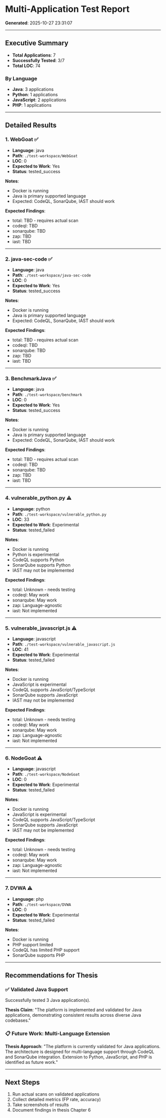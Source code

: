 # Multi-Application Test Report

**Generated**: 2025-10-27 23:31:07

---

## Executive Summary

- **Total Applications**: 7
- **Successfully Tested**: 3/7
- **Total LOC**: 74

### By Language

- **Java**: 3 applications
- **Python**: 1 applications
- **JavaScript**: 2 applications
- **PHP**: 1 applications

---

## Detailed Results

### 1. WebGoat ✅

- **Language**: java
- **Path**: `./test-workspace/WebGoat`
- **LOC**: 0
- **Expected to Work**: Yes
- **Status**: tested_success

**Notes**:
- Docker is running
- Java is primary supported language
- Expected: CodeQL, SonarQube, IAST should work

**Expected Findings**:
- total: TBD - requires actual scan
- codeql: TBD
- sonarqube: TBD
- zap: TBD
- iast: TBD

---

### 2. java-sec-code ✅

- **Language**: java
- **Path**: `./test-workspace/java-sec-code`
- **LOC**: 0
- **Expected to Work**: Yes
- **Status**: tested_success

**Notes**:
- Docker is running
- Java is primary supported language
- Expected: CodeQL, SonarQube, IAST should work

**Expected Findings**:
- total: TBD - requires actual scan
- codeql: TBD
- sonarqube: TBD
- zap: TBD
- iast: TBD

---

### 3. BenchmarkJava ✅

- **Language**: java
- **Path**: `./test-workspace/benchmark`
- **LOC**: 0
- **Expected to Work**: Yes
- **Status**: tested_success

**Notes**:
- Docker is running
- Java is primary supported language
- Expected: CodeQL, SonarQube, IAST should work

**Expected Findings**:
- total: TBD - requires actual scan
- codeql: TBD
- sonarqube: TBD
- zap: TBD
- iast: TBD

---

### 4. vulnerable_python.py ⚠️

- **Language**: python
- **Path**: `./test-workspace/vulnerable_python.py`
- **LOC**: 33
- **Expected to Work**: Experimental
- **Status**: tested_failed

**Notes**:
- Docker is running
- Python is experimental
- CodeQL supports Python
- SonarQube supports Python
- IAST may not be implemented

**Expected Findings**:
- total: Unknown - needs testing
- codeql: May work
- sonarqube: May work
- zap: Language-agnostic
- iast: Not implemented

---

### 5. vulnerable_javascript.js ⚠️

- **Language**: javascript
- **Path**: `./test-workspace/vulnerable_javascript.js`
- **LOC**: 41
- **Expected to Work**: Experimental
- **Status**: tested_failed

**Notes**:
- Docker is running
- JavaScript is experimental
- CodeQL supports JavaScript/TypeScript
- SonarQube supports JavaScript
- IAST may not be implemented

**Expected Findings**:
- total: Unknown - needs testing
- codeql: May work
- sonarqube: May work
- zap: Language-agnostic
- iast: Not implemented

---

### 6. NodeGoat ⚠️

- **Language**: javascript
- **Path**: `./test-workspace/NodeGoat`
- **LOC**: 0
- **Expected to Work**: Experimental
- **Status**: tested_failed

**Notes**:
- Docker is running
- JavaScript is experimental
- CodeQL supports JavaScript/TypeScript
- SonarQube supports JavaScript
- IAST may not be implemented

**Expected Findings**:
- total: Unknown - needs testing
- codeql: May work
- sonarqube: May work
- zap: Language-agnostic
- iast: Not implemented

---

### 7. DVWA ⚠️

- **Language**: php
- **Path**: `./test-workspace/DVWA`
- **LOC**: 0
- **Expected to Work**: Experimental
- **Status**: tested_failed

**Notes**:
- Docker is running
- PHP support limited
- CodeQL has limited PHP support
- SonarQube supports PHP

---

## Recommendations for Thesis

### ✅ Validated Java Support

Successfully tested 3 Java application(s).

**Thesis Claim**: "The platform is implemented and validated for Java applications, demonstrating consistent results across diverse Java codebases."

### 📋 Future Work: Multi-Language Extension

**Thesis Approach**: "The platform is currently validated for Java applications. The architecture is designed for multi-language support through CodeQL and SonarQube integration. Extension to Python, JavaScript, and PHP is identified as future work."

---

## Next Steps

1. Run actual scans on validated applications
2. Collect detailed metrics (FP rate, accuracy)
3. Take screenshots of results
4. Document findings in thesis Chapter 6
